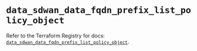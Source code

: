 # `data_sdwan_data_fqdn_prefix_list_policy_object`

Refer to the Terraform Registry for docs: [`data_sdwan_data_fqdn_prefix_list_policy_object`](https://registry.terraform.io/providers/ciscodevnet/sdwan/0.8.0/docs/data-sources/data_fqdn_prefix_list_policy_object).
